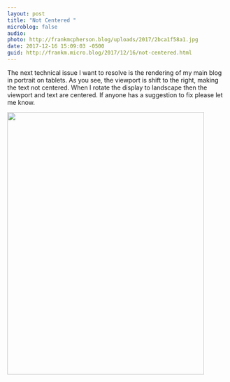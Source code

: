 ```yaml
---
layout: post
title: "Not Centered "
microblog: false
audio: 
photo: http://frankmcpherson.blog/uploads/2017/2bca1f58a1.jpg
date: 2017-12-16 15:09:03 -0500
guid: http://frankm.micro.blog/2017/12/16/not-centered.html
---
```

The next technical issue I want to resolve is the rendering of my main blog in portrait on tablets. As you see, the viewport is shift to the right, making the text not centered. When I rotate the display to landscape then the viewport and text are centered. If anyone has a suggestion to fix please let me know. 

<img src="http://frankmcpherson.blog/uploads/2017/2bca1f58a1.jpg" width="450" height="600" />
